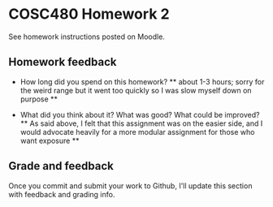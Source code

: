 # COSC480 Homework 2

See homework instructions posted on Moodle.

## Homework feedback

 * How long did you spend on this homework?
    ** about 1-3 hours; sorry for the weird range but it went too quickly so I was slow myself down on purpose **

 * What did you think about it?  What was good?  What could be improved?
    ** As said above, I felt that this assignment was on the easier side, and I would advocate heavily for a more modular assignment for those who want exposure **

## Grade and feedback

Once you commit and submit your work to Github, I'll update this section with feedback and grading info.
